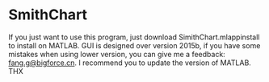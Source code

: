 # SmithChart
If you just want to use this program, just download
SimithChart.mlappinstall to install on MATLAB.
GUI is designed over version 2015b, if you have some mistakes when using
lower version, you can give me a feedback: fang.g@bigforce.cn.
I recommend you to update the version of MATLAB.
THX

